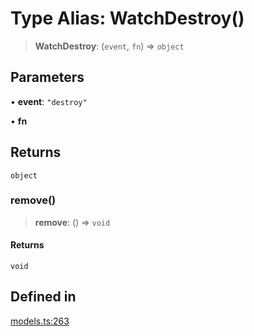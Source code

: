 # Type Alias: WatchDestroy()

> **WatchDestroy**: (`event`, `fn`) => `object`

## Parameters

• **event**: `"destroy"`

• **fn**

## Returns

`object`

### remove()

> **remove**: () => `void`

#### Returns

`void`

## Defined in

[models.ts:263](https://github.com/live-codes/livecodes/blob/74dabade5b38ddc0aa3c7fcab9dac740d9af1548/src/sdk/models.ts#L263)
